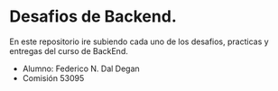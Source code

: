 # Desafios de Backend.
En este repositorio ire subiendo cada uno de los desafios, practicas y entregas del curso de BackEnd.
- Alumno: Federico N. Dal Degan
- Comisión 53095